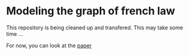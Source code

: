 # Modeling the graph of french law

This repository is being cleaned up and transfered. This may take some time ...

For now, you can look at the [paper](./presentations/paper.pdf)
